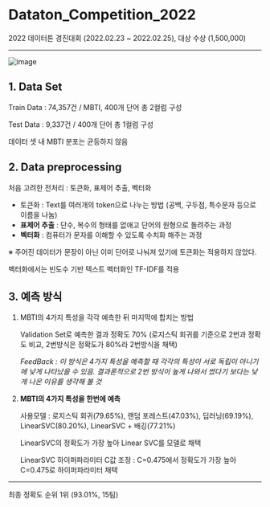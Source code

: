 # Dataton_Competition_2022

2022 데이터톤 경진대회 (2022.02.23 ~ 2022.02.25), 대상 수상 (1,500,000\)

---
![image](https://user-images.githubusercontent.com/73769046/156029098-0300bdc0-7508-46af-9b30-fe9548e83e6a.png)

## 1. Data Set

Train Data : 74,357건 / MBTI, 400개 단어 총 2컬럼 구성

Test Data : 9,337건 / 400개 단어 총 1컬럼 구성

데이터 셋 내 MBTI 분포는 균등하지 않음

## 2. Data preprocessing

처음 고려한 전처리 : 토큰화, 표제어 추출, 벡터화

- 토큰화 : Text를 여러개의 token으로 나누는 방법 (공백, 구두점, 특수문자 등으로 이름을 나눔)
- **표제어 추출** : 단수, 복수의 형태를 없애고 단어의 원형으로 돌려주는 과정
- **벡터화** : 컴퓨터가 문자를 이해할 수 있도록 수치화 해주는 과정

※ 주어진 데이터가 문장이 아닌 이미 단어로 나눠져 있기에 토큰화는 적용하지 않았다.

벡터화에서는 빈도수 기반 텍스트 벡터화인 TF-IDF를 적용

## 3. 예측 방식

1. MBTI의 4가지 특성을 각각 예측한 뒤 마지막에 합치는 방법

    Validation Set로 예측한 결과 정확도 70% (로지스틱 회귀를 기준으로 2번과 정확도 비교, 2번방식은 정확도가 80%라 2번방식을 채택)

      *FeedBack : 이 방식은 4가지 특성을 예측할 때 각각의 특성이 서로 독립이 아니기에 낮게 나타났을 수 있음. 결과론적으로 2번 방식이 높게 나와서 썼다기 보다는 낮게 나온 이유를 생각해 볼 것*


2. **MBTI의 4가지 특성을 한번에 예측**

    사용모델 : 로지스틱 회귀(79.65%), 랜덤 포레스트(47.03%), 딥러닝(69.19%), LinearSVC(80.20%), LinearSVC + 배깅(77.21%)
    
    LinearSVC의 정확도가 가장 높아 Linear SVC를 모델로 채택

    LinearSVC 하이퍼파라미터 C값 조정 : C=0.475에서 정확도가 가장 높아 C=0.475로 하이퍼파라미터 채택
    
---

최종 정확도 순위 1위 (93.01%, 15팀)
